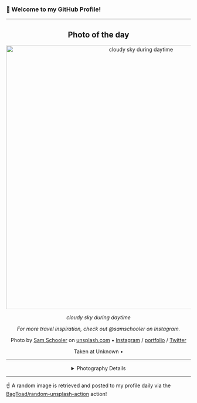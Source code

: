 ### 👋 Welcome to my GitHub Profile!

----
<div align="center">

## Photo of the day
  
  <a href="https://unsplash.com/photos/cloudy-sky-during-daytime-E9aetBe2w40"><img width="720" src="https://images.unsplash.com/photo-1419833173245-f59e1b93f9ee?crop=entropy&cs=tinysrgb&fit=max&fm=jpg&ixid=M3w1OTQ0OTd8MHwxfHJhbmRvbXx8fHx8fHx8fDE3MzUxMDY5NTJ8&ixlib=rb-4.0.3&q=80&w=1080" alt="cloudy sky during daytime"></a>
  
  <em>cloudy sky during daytime</em>
  
  <em>For more travel inspiration, check out @samschooler on Instagram. </em>

  Photo by [Sam Schooler](https://samschooler.com) on [unsplash.com](https://unsplash.com/) • [Instagram](https://instagram.com/samschooler) / [portfolio](https://samschooler.com) / [Twitter](https://twitter.com/samschooler)
  
  Taken at Unknown • 
  
  ---
  
<details>
<summary>Photography Details</summary>
  
| Parameter     | Value |
| ------------- | ----- |
| Camera Model  | Canon EOS 50D |
| Exposure Time | 1/250 |
| Aperture      | 10 |
| Focal Length  | 18.0 |
| ISO           | 100 |
| Location      | Unknown (null) |
| Coordinates   | Latitude null, Longitude null |

</details>

</div>

----

☝️ A random image is retrieved and posted to my profile daily via the [BagToad/random-unsplash-action](https://github.com/BagToad/random-unsplash-action) action!
